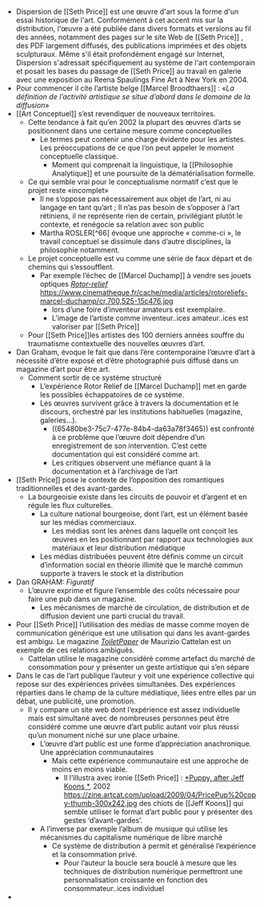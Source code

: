 - Dispersion de [[Seth Price]] est une œuvre d'art sous la forme d'un essai historique de l'art. Conformément à cet accent mis sur la distribution, l'œuvre a été publiée dans divers formats et versions au fil des années, notamment des pages sur le site Web de [[Seth Price]] , des PDF largement diffusés, des publications imprimées et des objets sculpturaux. Même s'il était profondément engagé sur Internet, Dispersion s'adressait spécifiquement au système de l'art contemporain et posait les bases du passage de [[Seth Price]] au travail en galerie avec une exposition au Reena Spaulings Fine Art à New York en 2004.
- Pour commencer il cite l’artiste belge [[Marcel Broodthaers]] : «*La définition de l’activité artistique se situe d’abord dans le domaine de la diffusion*»
- [[Art Conceptuel]] s’est revendiquer de nouveaux territoires.
	- Cette tendance à fait qu’en 2002 la plupart des œuvres d’arts se positionnent dans une certaine mesure comme conceptuelles
		- Le termes peut contenir une charge évidente pour les artistes. Les préoccupations de ce que l’on peut appeler le moment conceptuelle classique.
			- Moment qui comprenait la linguistique, la [[Philosophie Analytique]] et une poursuite de la dématérialisation formelle.
	- Ce qui semble vrai pour le conceptualisme normatif c’est que le projet reste «incomplet»
		- Il ne s’oppose pas nécessairement aux objet de l’art, ni au langage en tant qu’art ; Il n’as pas besoin de s’opposer à l’art rétiniens, il ne représente rien de certain, privilégiant plutôt le contexte, et renégocie sa relation avec son public
		- Martha ROSLER[^66] évoque une approche « comme-ci », le travail conceptuel se dissimule dans d’autre disciplines, la philosophie notamment.
	- Le projet conceptuelle est vu comme une série de faux départ et de chemins qui s’essoufflent.
		- Par exemple l’échec de [[Marcel Duchamp]] à vendre ses jouets optiques [*Rotor-relief*](https://www.cinematheque.fr/article/1586.html) https://www.cinematheque.fr/cache/media/articles/rotoreliefs-marcel-duchamp/cr,700,525-15c476.jpg
			- lors d’une foire d’inventeur amateurs est exemplaire.
			- L’image de l’artiste comme inventeur..ices amateur..ices est valoriser par [[Seth Price]]
	- Pour [[Seth Price]]les artistes des 100 derniers années souffre du traumatisme contextuelle des nouvelles œuvres d’art.
- Dan Graham, évoque le fait que dans l’ère contemporaine l’œuvre d’art à nécessité d’être exposé et d’être photographié puis diffusé dans un magazine d’art pour être art.
	- Comment sortir de ce système structuré
		- L’expérience Rotor Relief de [[Marcel Duchamp]] met en garde les possibles échappatoires de ce système.
		- Les œuvres survivent grâce à travers la documentation et le discours, orchestré par les institutions habituelles (magazine, galeries…).
			- ((65480be3-75c7-477e-84b4-da63a78f3465)) est confronté à ce problème que l’œuvre doit dépendre d’un enregistrement de son intervention. C’est cette documentation qui est considéré comme art.
			- Les critiques observent une méfiance quant à la documentation et à l’archivage de l’art
- [[Seth Price]] pose le contexte de l’opposition des romantiques traditionnelles et des avant-gardes.
	- La bourgeoisie existe dans les circuits de pouvoir et d’argent et en régule les flux culturelles.
		- La culture national bourgeoise, dont l’art, est un élément basée sur les médias commerciaux.
			- Les médias sont les arènes dans laquelle ont conçoit les œuvres en les positionnant par rapport aux technologies aux matériaux et leur distribution médiatique
		- Les médias distribuées peuvent être définis comme un circuit d’information social en théorie illimité que le marché commun supporte à travers le stock et la distribution
- Dan GRAHAM: *Figuratif*
	- L’œuvre exprime et figure l’ensemble des coûts nécessaire pour faire une pub dans un magazine.
		- Les mécanismes de marché de circulation, de distribution et de diffusion devient une parti crucial du travail.
- Pour [[Seth Price]] l’utilisation des médias de masse comme moyen de communication générique est une utilisation qui dans les avant-gardes est ambigu. Le magazine [*ToiletPaper*](https://www.toiletpapermagazine.org/) de Maurizio Cattelan est un exemple de ces relations ambiguës.
	- Cattelan utilise le magazine considéré comme artefact du marché de consommation pour y présenter un geste artistique qui s’en sépare
- Dans le cas de l’art publique l’auteur y voit une expérience collective qui repose sur des expériences privées simultanées. Des expériences réparties dans le champ de la culture médiatique, liées entre elles par un débat, une publicité, une promotion.
	- Il y compare un site web dont l’expérience est assez individuelle mais est simultané avec de nombreuses personnes peut être considéré comme une œuvre d’art public autant voir plus réussi qu’un monument niché sur une place urbaine.
		- L’œuvre d’art public est une forme d’appréciation anachronique. Une appréciation communautaires
			- Mais cette expérience communautaire est une approche de moins en moins viable.
				- Il l’illustra avec ironie [[Seth Price]] : [*Puppy, after Jeff Koons *](https://zine.artcat.com/2009/04/index.html), 2002 https://zine.artcat.com/upload/2009/04/PricePup%20copy-thumb-300x242.jpg des chiots de [[Jeff Koons]] qui semble utiliser le format d’art public pour y présenter des gestes ‘d’avant-gardes’.
		- A l’inverse par exemple l’album de musique qui utilise les mécanismes du capitalisme numérique de libre marché
			- Ce système de distribution à permit et généralisé l’expérience et la consommation privé.
				- Pour l’auteur la boucle sera bouclé à mesure que les techniques de distribution numérique permettront une personnalisation croissante en fonction des consommateur..ices individuel
-